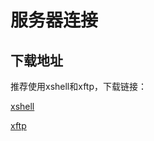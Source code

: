 # 服务器连接

## 下载地址

推荐使用xshell和xftp，下载链接：

[xshell](https://www.slinvent.com/dl/Xshell-7.0.0090p.exe)

[xftp](https://www.slinvent.com/dl/Xftp-7.0.0088p.exe)